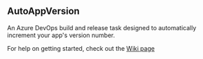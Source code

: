 ## AutoAppVersion 
An Azure DevOps build and release task designed to automatically increment your app's version number.  
  
For help on getting started, check out the [Wiki page](https://github.com/ThatBlokeCalledJay/auto-app-version/wiki/Getting-Started)
